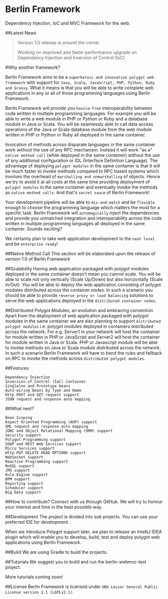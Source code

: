# Berlin Framework
Dependency Injection, IoC and MVC Framework for the web. 

##Latest News

> Version 1.0 release is around the corner

> Working on improved and faster performance upgrade on Dependency Injection and Inversion of Control (IoC)

#Why another framework?

Berlin Framework aims to be a `superheroic and innovative polygot web framework` with support for `Java, Scala, JavaScript, PHP, Python, Ruby and Groovy`. What it means is that you will be able to write complete web applications in any or all of those programming languages using Berlin Framework. 

Berlin Framework will provide you `hassle-free` interoperability between code written in multiple programming languages. For example you will be able to write a web module in PHP or Python or Ruby and a database module in Java or Scala. You will be seamlessly able to call data access operations of the Java or Scala database module from the web module written in PHP or Python or Ruby all deployed in the same container. 

Invocation of methods across disparate languages in the same container work without the use of any RPC mechanism. Instead it will work "as a" `native method call` (while deployed in the same container) without the use of any additional configuration or IDL (Interface Definition Language). The advantage of deploying `polygot modules` in the same container is that it will be much faster to invoke methods compared to RPC based systems which involves the overhead of `marshalling and unmarshalling` of objects. Hence we try to avoid it at all costs at the same time providing deployment of `polygot modules` in the same container and eventually invoke the methods as `native method calls`. And that's `secret sauce` of Berlin Framework! 

Your development pipeline will be able to `mix-and-match` and be `flexible` enough to choose the programming language which matters the most for a specific task. Berlin Framework will `automagically` inject the dependencies and provide you unmatched integration and interoperability across the code written in multiple programming languages all deployed in the same container. Sounds exciting? 

We certainly plan to take web application development to the `next level` and be `enterprise ready`! 

##Native Method Call
This section will be elaborated upon the release of version 1.0 of Berlin Framework

##Scalability 
Having web application packaged with polygot modules deployed in the same container doesn't mean you cannot scale. You will be able to scale not only vertically (Scale Up/Down) but also horizontally (Scale In/Out). You will be able to deploy the web application consisting of polygot modules distributed across the container nodes. In such a scenario you should be able to provide `reverse proxy or load balancing` solutions to serve the web applications deployed in the `distributed container nodes`.

##Distributed Polygot Modules, an evolution and embracing convention
Apart from the deployment of web application packaged with polygot modules in the same container we are also planning to support `distributed polygot modules` i.e. polygot modules deployed in containers distributed across the network. For e.g. Server1 in your network will host the container for module written in PHP or JavaScript and Server2 will host the container for module written in Java or Scala. PHP or Javascript module will be able to invoke methods on Java or Scala module distributed across the network. In such a scenario Berlin Framework will have to bend the rules and fallback on RPC to invoke the methods across `distributed polygot modules`.

##Features

```
Dependency Injection
Inversion of Control (IoC) Container
Singleton and Prototype beans
Auto-wiring beans by Type and Name
Http POST and GET request support
JSON request and response auto mapping
```
##What next?

```
Bean Scoping
Aspect Oriented Programming (AOP) support
XML request and response auto mapping
JDBC and Object Relational Mapping (ORM) support
Security support
Polygot Programming support
SOAP and REST Web Services support
Micro Services support
Http PUT DELETE HEAD OPTIONS support
WebSocket support
Reactive Programming support
NoSQL support
JMS support
Rule Engine support
BPM support
Reporting support
Scheduler support
Big Data support
```
##How to contribute?
Connect with us through GitHub. We will try to honour your interest and time in the best possible way. 

##Development
The project is divided into sub projects. You can use your preferred IDE for development.

When we introduce Polygot support later, we plan to release an IntelliJ IDEA plugin which will enable you to develop, build, test and deploy polygot web applications using Berlin Framework.

##Build
We are using Gradle to build the projects. 

##Tutorials
We suggest you to build and run the berlin-webmvc-test project.

More tutorials coming soon!

##License
Berlin Framework is licensed under `GNU Lesser General Public License version 2.1 (LGPLv2.1)`. 
